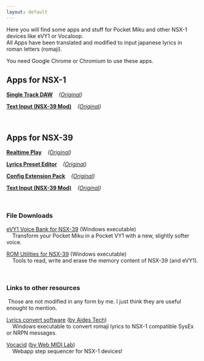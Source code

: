 ```yaml
---
layout: default
---
```


Here you will find some apps and stuff for Pocket Miku and other NSX-1 devices like eVY1 or Vocaloop.<br>
All Apps have been translated and modified to input japanese lyrics in roman letters (romaji).<br>

You need Google Chrome or Chromium to use these apps.

## Apps for NSX-1

**[Single Track DAW](./NSX-1/single-track-daw.html)**&nbsp;&nbsp;&nbsp;
_([Original](https://yamaha-webmusic.github.io/nsx1-apps/single-track-daw/))_

**[Text Input (NSX-39 Mod)](./NSX-1/text-input.html)**&nbsp;&nbsp;&nbsp;
_([Original](https://webmidilab.appspot.com/input/))_

&nbsp;

## Apps for NSX-39

**[Realtime Play](./NSX-39/realtime.html)**&nbsp;&nbsp;&nbsp;
_([Original](https://webgk.gakken.jp/otonanokagaku/nsx39/appli/02/))_

**[Lyrics Preset Editor](./NSX-39/preset.html)**&nbsp;&nbsp;&nbsp;
_([Original](https://webgk.gakken.jp/otonanokagaku/nsx39/appli/01/))_

**[Config Extension Pack](./NSX-39/config.html)**&nbsp;&nbsp;&nbsp;
_([Original](https://webgk.gakken.jp/otonanokagaku/nsx39/appli/00/))_

**[Text Input (NSX-39 Mod)](./NSX-1/text-input.html)**&nbsp;&nbsp;&nbsp;
_([Original](https://webmidilab.appspot.com/input/))_

&nbsp;

### File Downloads

[eVY1 Voice Bank for NSX-39](https://github.com/Hummtaro/NSX1-Apps-Eng/releases/download/1.0.0/NSX-39_Voice.zip) (Windows executable)<br>
&nbsp;&nbsp;&nbsp;&nbsp;Transform your Pocket Miku in a Pocket VY1 with a new, slightly softer voice.

[ROM Utilities for NSX-39](https://github.com/Hummtaro/NSX1-Apps-Eng/releases/download/0.1.0/NSX-39_Rom_Utils.zip) (Windows executable)<br>
&nbsp;&nbsp;&nbsp;&nbsp;Tools to read, write and erase the memory content of NSX-39 (and eVY1).

&nbsp;

### Links to other resources
&nbsp;Those are not modified in any form by me. I just think they are useful enought to mention.

[Lyrics convert software](https://evy1.aides-tech.com/en/download.htm)
([by Aides Tech](https://evy1.aides-tech.com/en/))<br>
&nbsp;&nbsp;&nbsp;&nbsp;Windows executable to convert romaji lyrics to NSX-1 compatible SysEx or NRPN messages.


[Vocacid](https://vocacid.appspot.com/)
([by Web MIDI Lab](https://webmidilab.appspot.com/))<br>
&nbsp;&nbsp;&nbsp;&nbsp;Webapp step sequencer for NSX-1 devices!

&nbsp;
